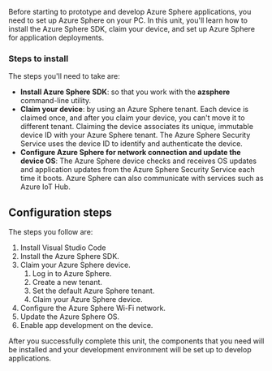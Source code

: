 Before starting to prototype and develop Azure Sphere applications, you need to set up Azure Sphere on your PC. In this unit, you'll learn how to install the Azure Sphere SDK, claim your device, and set up Azure Sphere for application deployments.

### Steps to install

The steps you'll need to take are:

- **Install Azure Sphere SDK**: so that you work with the **azsphere** command-line utility.
- **Claim your device**: by using an Azure Sphere tenant. Each device is claimed once, and after you claim your device, you can't move it to different tenant. Claiming the device associates its unique, immutable device ID with your Azure Sphere tenant. The Azure Sphere Security Service uses the device ID to identify and authenticate the device.
- **Configure Azure Sphere for network connection and update the device OS**: The Azure Sphere device checks and receives OS updates and application updates from the Azure Sphere Security Service each time it boots. Azure Sphere can also communicate with services such as Azure IoT Hub.

<!-- ## Components needed

The components you'll need to know are:

- **Azure Sphere SDK:** includes the **azsphere** command-line utility, device libraries, and Visual Studio extensions for managing devices, developing and deploying applications, and working with cloud services.
- **Azure Sphere tenant:** is associated with your organization's Azure Active Directory (Azure AD) instance. It provides a secure way for your organization to remotely manage its Azure Sphere devices in isolation from other customers' devices. Your organization must create an Azure Sphere tenant and then claim each of its devices into that tenant, so that you can manage those devices remotely and securely.
- **Azure Sphere OS:** is a custom Linux-based microcontroller operating system created to run on an Azure Sphere-certified chip and to connect to the Azure Sphere Security Service.
- **Azure Sphere Security Service:** communicates securely with devices and deploys both the Azure Sphere OS and your engineering team's software updates to the Azure Sphere devices. -->

## Configuration steps

The steps you follow are:

1. Install Visual Studio Code
1. Install the Azure Sphere SDK.
1. Claim your Azure Sphere device.
   1. Log in to Azure Sphere.
   1. Create a new tenant.
   1. Set the default Azure Sphere tenant.
   1. Claim your Azure Sphere device.
1. Configure the Azure Sphere Wi-Fi network.
1. Update the Azure Sphere OS.
1. Enable app development on the device.

After you successfully complete this unit, the components that you need will be installed and your development environment will be set up to develop applications.
